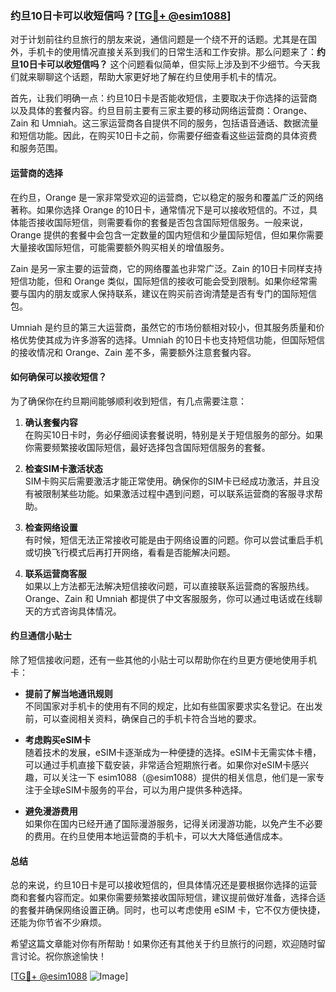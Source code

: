 ### 约旦10日卡可以收短信吗？[[TG💪+ @esim1088](https://t.me/s/esim1088)]

对于计划前往约旦旅行的朋友来说，通信问题是一个绕不开的话题。尤其是在国外，手机卡的使用情况直接关系到我们的日常生活和工作安排。那么问题来了：**约旦10日卡可以收短信吗？** 这个问题看似简单，但实际上涉及到不少细节。今天我们就来聊聊这个话题，帮助大家更好地了解在约旦使用手机卡的情况。

首先，让我们明确一点：约旦10日卡是否能收短信，主要取决于你选择的运营商以及具体的套餐内容。约旦目前主要有三家主要的移动网络运营商：Orange、Zain 和 Umniah。这三家运营商各自提供不同的服务，包括语音通话、数据流量和短信功能。因此，在购买10日卡之前，你需要仔细查看这些运营商的具体资费和服务范围。

#### **运营商的选择**

在约旦，Orange 是一家非常受欢迎的运营商，它以稳定的服务和覆盖广泛的网络著称。如果你选择 Orange 的10日卡，通常情况下是可以接收短信的。不过，具体能否接收国际短信，则需要看你的套餐是否包含国际短信服务。一般来说，Orange 提供的套餐中会包含一定数量的国内短信和少量国际短信，但如果你需要大量接收国际短信，可能需要额外购买相关的增值服务。

Zain 是另一家主要的运营商，它的网络覆盖也非常广泛。Zain 的10日卡同样支持短信功能，但和 Orange 类似，国际短信的接收可能会受到限制。如果你经常需要与国内的朋友或家人保持联系，建议在购买前咨询清楚是否有专门的国际短信包。

Umniah 是约旦的第三大运营商，虽然它的市场份额相对较小，但其服务质量和价格优势使其成为许多游客的选择。Umniah 的10日卡也支持短信功能，但国际短信的接收情况和 Orange、Zain 差不多，需要额外注意套餐内容。

#### **如何确保可以接收短信？**

为了确保你在约旦期间能够顺利收到短信，有几点需要注意：

1. **确认套餐内容**  
   在购买10日卡时，务必仔细阅读套餐说明，特别是关于短信服务的部分。如果你需要频繁接收国际短信，最好选择包含国际短信服务的套餐。

2. **检查SIM卡激活状态**  
   SIM卡购买后需要激活才能正常使用。确保你的SIM卡已经成功激活，并且没有被限制某些功能。如果激活过程中遇到问题，可以联系运营商的客服寻求帮助。

3. **检查网络设置**  
   有时候，短信无法正常接收可能是由于网络设置的问题。你可以尝试重启手机或切换飞行模式后再打开网络，看看是否能解决问题。

4. **联系运营商客服**  
   如果以上方法都无法解决短信接收问题，可以直接联系运营商的客服热线。Orange、Zain 和 Umniah 都提供了中文客服服务，你可以通过电话或在线聊天的方式咨询具体情况。

#### **约旦通信小贴士**

除了短信接收问题，还有一些其他的小贴士可以帮助你在约旦更方便地使用手机卡：

- **提前了解当地通讯规则**  
  不同国家对手机卡的使用有不同的规定，比如有些国家要求实名登记。在出发前，可以查阅相关资料，确保自己的手机卡符合当地的要求。

- **考虑购买eSIM卡**  
  随着技术的发展，eSIM卡逐渐成为一种便捷的选择。eSIM卡无需实体卡槽，可以通过手机直接下载安装，非常适合短期旅行者。如果你对eSIM卡感兴趣，可以关注一下 esim1088（@esim1088）提供的相关信息，他们是一家专注于全球eSIM卡服务的平台，可以为用户提供多种选择。

- **避免漫游费用**  
  如果你在国内已经开通了国际漫游服务，记得关闭漫游功能，以免产生不必要的费用。在约旦使用本地运营商的手机卡，可以大大降低通信成本。

#### **总结**

总的来说，约旦10日卡是可以接收短信的，但具体情况还是要根据你选择的运营商和套餐内容而定。如果你需要频繁接收国际短信，建议提前做好准备，选择合适的套餐并确保网络设置正确。同时，也可以考虑使用 eSIM 卡，它不仅方便快捷，还能为你节省不少麻烦。

希望这篇文章能对你有所帮助！如果你还有其他关于约旦旅行的问题，欢迎随时留言讨论。祝你旅途愉快！

[[TG💪+ @esim1088](https://t.me/s/esim1088) ![Image](https://i.postimg.cc/4NQfJmqS/Snipaste-2025-05-13-00-14-12.png)]